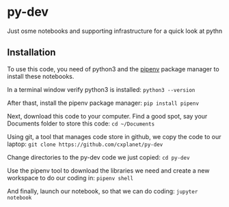 # py-dev

Just osme notebooks and supporting infrastructure for a quick look at pythn

## Installation

To use this code, you need of python3 and the [pipenv](https://pypi.org/project/pipenv/) package manager to install these notebooks.

In a terminal window verify python3 is installed:
`python3 --version`

After thast, install the pipenv package manager:
`pip install pipenv`

Next, download this code to your computer. Find a good spot, say your Documents folder to store this code:
`cd ~/Documents`

Using git, a tool that manages code store in github, we copy the code to our laptop:
`git clone https://github.com/cxplanet/py-dev`

Change directories to the py-dev code we just copied:
`cd py-dev`

Use the pipenv tool to download the libraries we need and create a new workspace to do our coding in:
`pipenv shell`

And finally, launch our notebook, so that we can do coding:
`jupyter notebook`
